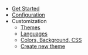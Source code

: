 <!-- docs/_sidebar.md -->

* [Get Started](getting-started.md)
* [Configuration](config.md)
* Customization
  * [Themes](customization/themes.md)
  * [Languages](customization/languages.md)
  * [Colors, Background, CSS](customization/css.md)
  * [Create new theme](customization/new-theme.md)